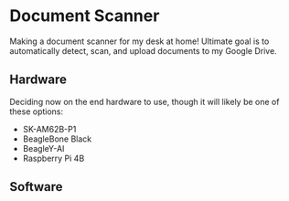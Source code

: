 # Document Scanner

Making a document scanner for my desk at home! Ultimate goal is to automatically detect, scan, and upload documents to my Google Drive.
<br>
## Hardware

Deciding now on the end hardware to use, though it will likely be one of these options:

* SK-AM62B-P1
* BeagleBone Black
* BeagleY-AI
* Raspberry Pi 4B

## Software

<br>
<br>
